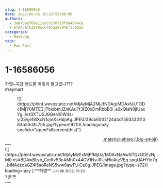 ```yaml
---
slug: 1-16586056
date: 2022-06-06 18:19:55+09:00
authors:
  - 3a87066f69e11cec9370f1df8a4074c8
  - 67b4c6fb2220ac6705aa97046f3503a1
categories:
  - Hayoung
tags:
  - Fan Post
---
```


# 1-16586056

<div class="post-container" markdown="1">
<div class="content-container md-sidebar__scrollwrap" markdown="1">

하영~지금 핸드폰 어떻게 들고있니???<br>\#reymart
<figure markdown="1">
![](https://phinf.wevpstatic.net/MjAyMjA2MjJfNDAg/MDAxNjU1ODc1MjY0MTE3.jTbixbmJZnKAuFt3fZ0xDmRbbB3l_a0xQIsN0jlUecYg.lIvz0XTUSJGGerdi1W4s-yi23vjef8lXcN1qmXsHdpAg.JPEG/39cb6002124d4d159332311363b53d3c755.jpg?type=e1920){ loading=lazy onclick="openFullscreen(this)"}
</figure>


</div>
</div>

<div style="text-align: right;" markdown="1">
<a href="https://weverse.io/fromis9/fanpost/1-16586056" style="text-align: right;">:material-share:{.big-emoji}</a>
</div>
---

<div class="comments-container md-sidebar__scrollwrap" markdown="1">
<div class="comment" markdown="1">
<div class='id-container' markdown="1">
![](https://phinf.wevpstatic.net/MjAyMzExMjFfMjUz/MDAxNzAwNTQzODEzNjM0.dsABDAwBLvb_CmKv53nAMh0x44CV1NvJRUsHloAtzVEg.spqUAHYle7q_biNAdzoaGZ4l5soReNS5ww6awFUlCa0g.JPEG/image.jpg?type=s72){ loading=lazy }
**<span class="artist">하영</span>** <small>Jun 06 2022, 18:20</small><br>
</div>
<div class='comment-body' markdown="1">
7번!!!!
</div>
</div>
</div>
---
